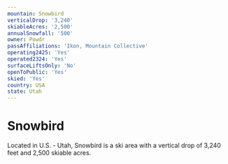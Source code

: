 ```yaml
---
mountain: Snowbird
verticalDrop: '3,240'
skiableAcres: '2,500'
annualSnowfall: '500'
owner: Powdr
passAffiliations: 'Ikon, Mountain Collective'
operating2425: 'Yes'
operated2324: 'Yes'
surfaceLiftsOnly: 'No'
openToPublic: 'Yes'
skied: 'Yes'
country: USA
state: Utah
---
```


# Snowbird

Located in U.S. - Utah, Snowbird is a ski area with a vertical drop of 3,240 feet and 2,500 skiable acres.
